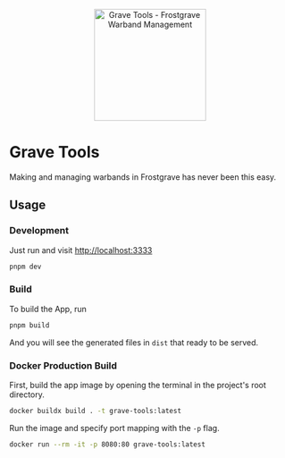 <p align='center'>
  <img src='https://grave.tools/favicon.svg' alt='Grave Tools - Frostgrave Warband Management' width='200'/>
</p>

# Grave Tools

Making and managing warbands in Frostgrave has never been this easy.

## Usage

### Development

Just run and visit <http://localhost:3333>

```bash
pnpm dev
```

### Build

To build the App, run

```bash
pnpm build
```

And you will see the generated files in `dist` that ready to be served.

### Docker Production Build

First, build the app image by opening the terminal in the project's root directory.

```bash
docker buildx build . -t grave-tools:latest
```

Run the image and specify port mapping with the `-p` flag.

```bash
docker run --rm -it -p 8080:80 grave-tools:latest
```
